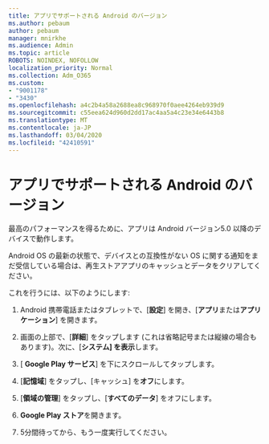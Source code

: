 ```yaml
---
title: アプリでサポートされる Android のバージョン
ms.author: pebaum
author: pebaum
manager: mnirkhe
ms.audience: Admin
ms.topic: article
ROBOTS: NOINDEX, NOFOLLOW
localization_priority: Normal
ms.collection: Adm_O365
ms.custom:
- "9001178"
- "3430"
ms.openlocfilehash: a4c2b4a58a2688ea8c968970f0aee4264eb939d9
ms.sourcegitcommit: c55eea624d960d2dd17ac4aa5a4c23e34e6443b8
ms.translationtype: MT
ms.contentlocale: ja-JP
ms.lasthandoff: 03/04/2020
ms.locfileid: "42410591"
---
```

# <a name="what-version-of-android-does-your-app-support"></a>アプリでサポートされる Android のバージョン

最高のパフォーマンスを得るために、アプリは Android バージョン5.0 以降のデバイスで動作します。

Android OS の最新の状態で、デバイスとの互換性がない OS に関する通知をまだ受信している場合は、再生ストアアプリのキャッシュとデータをクリアしてください。

これを行うには、以下のようにします: 

1. Android 携帯電話またはタブレットで、[**設定**] を開き、[**アプリ**または**アプリケーション**] を開きます。

2. 画面の上部で、[**詳細**] をタップします (これは省略記号または縦線の場合もあります)。次に、[**システム] を表示**します。 

3. [ **Google Play サービス**] を下にスクロールしてタップします。 

4. [**記憶域**] をタップし、[キャッシュ] を**オフ**にします。 

5. [**領域の管理**] をタップし、[**すべてのデータ**] をオフにします。 

6. **Google Play ストア**を開きます。 

7. 5分間待ってから、もう一度実行してください。 